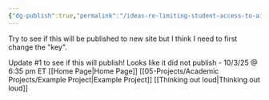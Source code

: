 ```yaml
---
{"dg-publish":true,"permalink":"/ideas-re-limiting-student-access-to-ai/","created":"2025-10-03T09:56:35.080-04:00","updated":"2025-10-03T18:39:43.583-04:00"}
---
```


Try to see if this will be published to new site but I think I need to first change the "key".

Update #1 to see if this will publish!
Looks like it did not publish - 10/3/25 @ 6:35 pm ET
[[Home Page\|Home Page]]  [[05-Projects/Academic Projects/Example Project\|Example Project]] 
[[Thinking out loud\|Thinking out loud]] 
